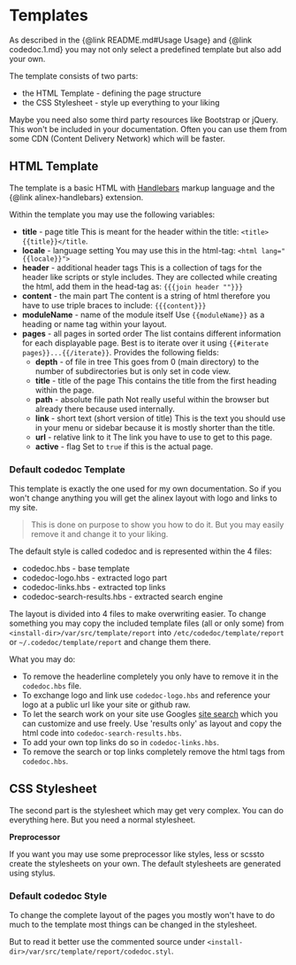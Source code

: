 Templates
=================================================

As described in the {@link README.md#Usage Usage} and {@link codedoc.1.md}
you may not only select a predefined template but also add your own.

The template consists of two parts:
- the HTML Template - defining the page structure
- the CSS Stylesheet - style up everything to your liking

Maybe you need also some third party resources like Bootstrap or jQuery. This won't
be included in your documentation. Often you can use them from some CDN (Content
Delivery Network) which will be faster.


HTML Template
--------------------------------------------------
The template is a basic HTML with [Handlebars](https://alinex.github.io/develop/lang/handlebars.html)
markup language and the {@link alinex-handlebars} extension.

Within the template you may use the following variables:
- __title__ - page title
  This is meant for the header within the title: `<title>{{title}}</title`.
- __locale__ - language setting
  You may use this in the html-tag: `<html lang="{{locale}}">`
- __header__  - additional header tags
  This is a collection of tags for the header like scripts or style includes. They
  are collected while creating the html, add them in the head-tag as: `{{{join header ""}}}`
- __content__ - the main part
  The content is a string of html therefore you have to use triple braces to
  include: `{{{content}}}`
- __moduleName__ - name of the module itself
  Use `{{moduleName}}` as a heading or name tag within your layout.
- __pages__ - all pages in sorted order
  The list contains different information for each displayable page. Best is to
  iterate over it using `{{#iterate pages}}...{{/iterate}}`. Provides the following fields:
  - __depth__ - of file in tree
    This goes from 0 (main directory) to the number of subdirectories but is only
    set in code view.
  - __title__ - title of the page
    This contains the title from the first heading within the page.
  - __path__ - absolute file path
    Not really useful within the browser but already there because used internally.
  - __link__ - short text (short version of title)
    This is the text you should use in your menu or sidebar because it is mostly
    shorter than the title.
  - __url__ - relative link to it
    The link you have to use to get to this page.
  - __active__ - flag
    Set to `true` if this is the actual page.

### Default codedoc Template

This template is exactly the one used for my own documentation. So if you won't
change anything you will get the alinex layout with logo and links to my site.

> This is done on purpose to show you how to do it. But you may easily remove it
> and change it to your liking.

The default style is called codedoc and is represented within the 4 files:
- codedoc.hbs - base template
- codedoc-logo.hbs - extracted logo part
- codedoc-links.hbs - extracted top links
- codedoc-search-results.hbs - extracted search engine

The layout is divided into 4 files to make overwriting easier. To change something
you may copy the included template files (all or only some) from
`<install-dir>/var/src/template/report` into
`/etc/codedoc/template/report` or `~/.codedoc/template/report` and change them there.

What you may do:
- To remove the headerline completely you only have to remove it in the `codedoc.hbs`
  file.
- To exchange logo and link use `codedoc-logo.hbs` and reference your logo at a public
  url like your site or github raw.
- To let the search work on your site use Googles [site search](https://cse.google.com/cse/all)
  which you can customize and use freely. Use 'results only' as layout and copy the
  html code into `codedoc-search-results.hbs`.
- To add your own top links do so in `codedoc-links.hbs`.
- To remove the search or top links completely remove the html tags from `codedoc.hbs`.


CSS Stylesheet
--------------------------------------------------
The second part is the stylesheet which may get very complex. You can do everything
here. But you need a normal stylesheet.

__Preprocessor__

If you want you may use some preprocessor like styles, less or scssto create the
stylesheets on your own. The default stylesheets are generated using stylus.

### Default codedoc Style

To change the complete layout of the pages you mostly won't have to do much to the
template most things can be changed in the stylesheet.

But to read it better use the commented source under `<install-dir>/var/src/template/report/codedoc.styl`.
